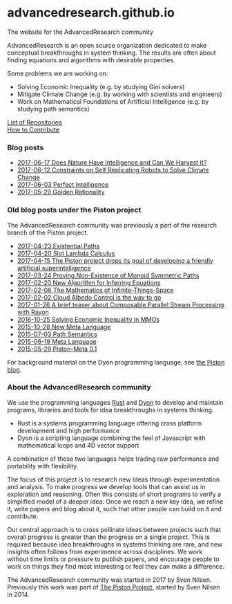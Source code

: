 # advancedresearch.github.io
The website for the AdvancedResearch community

AdvancedResearch is an open source organization dedicated to make conceptual breakthroughs in system thinking.
The results are often about finding equations and algorithms with desirable properties.

Some problems we are working on:

- Solving Economic Inequality (e.g. by studying Gini solvers)
- Mitigate Climate Change (e.g. by working with scientists and engineers)
- Work on Mathematical Foundations of Artificial Intelligence (e.g. by studying path semantics)


[List of Repositories](https://github.com/advancedresearch)  
[How to Contribute](https://github.com/advancedresearch/advancedresearch.github.io/blob/master/CONTRIBUTING.md)

### Blog posts

- [2017-06-17 Does Nature Have Intelligence and Can We Harvest It?](https://github.com/advancedresearch/advancedresearch.github.io/blob/master/blog/2017-06-16-does-nature-have-intelligence-and-can-we-harvest-it.md)
- [2017-06-12 Constraints on Self Replicating Robots to Solve Climate Change](https://github.com/advancedresearch/advancedresearch.github.io/blob/master/blog/2017-06-12-constraints-on-self-replicating-robots-to-solve-climate-change.md)
- [2017-06-03 Perfect Intelligence](https://github.com/advancedresearch/advancedresearch.github.io/blob/master/blog/2017-06-03-perfect-intelligence.md)
- [2017-05-29 Golden Rationality](https://github.com/advancedresearch/advancedresearch.github.io/blob/master/blog/2017-05-29-golden-rationality.md)

### Old blog posts under the Piston project

The AdvancedResearch community was previously a part of the research branch of the Piston project.

- [2017-04-23 Existential Paths](http://blog.piston.rs/2017/04/23/existential-paths/)
- [2017-04-20 Slot Lambda Calculus](http://blog.piston.rs/2017/04/20/slot-lambda-calculus/)
- [2017-04-15 The Piston project drops its goal of developing a friendly artificial superintelligence](http://blog.piston.rs/2017/04/15/no-superintelligence/)
- [2017-03-24 Proving Non-Existence of Monoid Symmetric Paths](http://blog.piston.rs/2017/03/24/proving-non-existence-of-monoid-symmetric-paths/)
- [2017-02-20 New Algorithm for Inferring Equations](http://blog.piston.rs/2017/02/20/new-algorithm-for-inferring-equations/)
- [2017-02-06 The Mathematics of Infinite-Things-Space](http://blog.piston.rs/2017/02/06/the-mathematics-of-infinite-things-space/)
- [2017-02-02 Cloud Albedo Control is the way to go](http://blog.piston.rs/2017/02/02/cloud-albido-control-is-the-way-to-go/)
- [2017-01-26 A brief teaser about Composable Parallel Stream Processing with Rayon](http://blog.piston.rs/2017/01/26/a-brief-teaser-about-composable-parallel-stream-processing-with-rayon/)
- [2016-10-25 Solving Economic Inequality in MMOs](http://blog.piston.rs/2016/10/25/solving-economic-inequality-in-mmos/)
- [2015-10-28 New Meta Language](http://blog.piston.rs/2015/10/28/new-meta-language/)
- [2015-07-03 Path Semantics](http://blog.piston.rs/2015/07/03/path-semantics/)
- [2015-06-18 Meta Language](http://blog.piston.rs/2015/06/18/meta-language/)
- [2015-05-29 Piston-Meta 0.1](http://blog.piston.rs/2015/05/29/piston-meta/)

For background material on the Dyon programming language, see [the Piston blog](http://blog.piston.rs/).

### About the AdvancedResearch community

We use the programming languages [Rust](https://www.rust-lang.org/en-US/) and [Dyon](https://github.com/pistondevelopers/dyon) to develop and maintain programs, libraries and tools for idea breakthroughs in systems thinking.

- Rust is a systems programming language offering cross platform development and high performance
- Dyon is a scripting language combining the feel of Javascript with mathematical loops and 4D vector support

A combination of these two languages helps trading raw performance and portability with flexibility.

The focus of this project is to research new ideas through experimentation and analysis.
To make progress we develop tools that can assist us in exploration and reasoning.
Often this consists of short programs to verify a simplified model of a deeper idea.
Once we reach a new key idea, we refine it, write papers and blog about it,
such that other people can build on it and contribute.

Our central approach is to cross pollinate ideas between projects such that overall progress
is greater than the progress on a single project.
This is required because idea breakthroughs in systems thinking are rare,
and new insights often follows from experimence across disciplines.
We work without time limits or pressure to publish papers,
and encourage people to work on things they find most interesting or feel they can make a difference.

The AdvancedResearch community was started in 2017 by Sven Nilsen.
Previously this work was part of [The Piston Project](http://www.piston.rs/), started by Sven Nilsen in 2014.

